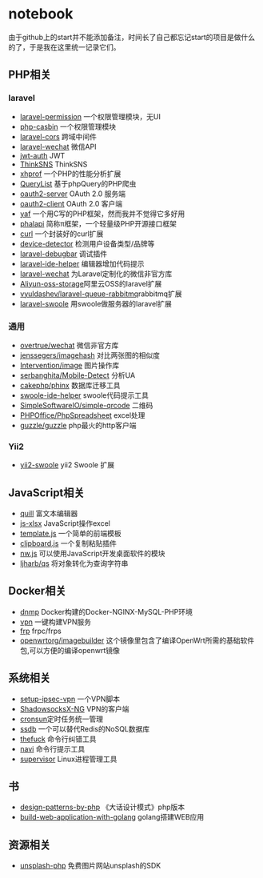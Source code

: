 # notebook
由于github上的start并不能添加备注，时间长了自己都忘记start的项目是做什么的了，于是我在这里统一记录它们。

## PHP相关
### laravel
- [laravel-permission](https://github.com/spatie/laravel-permission) 一个权限管理模块，无UI
- [php-casbin](https://github.com/php-casbin/php-casbin) 一个权限管理模块
- [laravel-cors](https://github.com/barryvdh/laravel-cors) 跨域中间件
- [laravel-wechat](https://github.com/overtrue/laravel-wechat) 微信API
- [jwt-auth](https://github.com/tymondesigns/jwt-auth) JWT
- [ThinkSNS](https://github.com/slimkit/plus) ThinkSNS
- [xhprof](https://github.com/longxinH/xhprof) 一个PHP的性能分析扩展
- [QueryList](https://github.com/jae-jae/QueryList) 基于phpQuery的PHP爬虫
- [oauth2-server](https://github.com/thephpleague/oauth2-server) OAuth 2.0 服务端
- [oauth2-client](https://github.com/thephpleague/oauth2-client) OAuth 2.0 客户端
- [yaf](https://github.com/laruence/yaf) 一个用C写的PHP框架，然而我并不觉得它多好用
- [phalapi](https://github.com/phalapi/phalapi) 简称π框架，一个轻量级PHP开源接口框架
- [curl](https://github.com/php-mod/curl) 一个封装好的curl扩展
- [device-detector](https://github.com/matomo-org/device-detector) 检测用户设备类型/品牌等
- [laravel-debugbar](https://github.com/barryvdh/laravel-debugbar) 调试插件
- [laravel-ide-helper](https://github.com/barryvdh/laravel-ide-helper) 编辑器增加代码提示
- [laravel-wechat](https://github.com/overtrue/laravel-wechat) 为Laravel定制化的微信非官方库
- [Aliyun-oss-storage](https://github.com/jacobcyl/Aliyun-oss-storage)阿里云OSS的laravel扩展
- [vyuldashev/laravel-queue-rabbitmq](https://github.com/vyuldashev/laravel-queue-rabbitmq)rabbitmq扩展
- [laravel-swoole](https://github.com/swooletw/laravel-swoole) 用swoole做服务器的laravel扩展

### 通用
- [overtrue/wechat](https://github.com/overtrue/wechat) 微信非官方库
- [jenssegers/imagehash](https://github.com/jenssegers/imagehash) 对比两张图的相似度
- [Intervention/image](https://github.com/Intervention/image) 图片操作库
- [serbanghita/Mobile-Detect](https://github.com/serbanghita/Mobile-Detect) 分析UA
- [cakephp/phinx](https://github.com/cakephp/phinx) 数据库迁移工具
- [swoole-ide-helper](https://github.com/wudi/swoole-ide-helper) swoole代码提示工具
- [SimpleSoftwareIO/simple-qrcode](https://github.com/SimpleSoftwareIO/simple-qrcode) 二维码
- [PHPOffice/PhpSpreadsheet](https://github.com/PHPOffice/PhpSpreadsheet) excel处理
- [guzzle/guzzle](https://github.com/guzzle/guzzle) php最火的http客户端

### Yii2
- [yii2-swoole](https://github.com/xiaochengfu/yii2-swoole) yii2 Swoole 扩展

## JavaScript相关
- [quill](https://github.com/quilljs/quill) 富文本编辑器
- [js-xlsx](https://github.com/SheetJS/js-xlsx) JavaScript操作excel
- [template.js](https://github.com/yanhaijing/template.js) 一个简单的前端模板
- [clipboard.js](https://github.com/zenorocha/clipboard.js) 一个复制粘贴插件
- [nw.js](https://github.com/nwjs/nw.js) 可以使用JavaScript开发桌面软件的模块
- [ljharb/qs](https://github.com/ljharb/qs) 将对象转化为查询字符串

## Docker相关
- [dnmp](https://github.com/yeszao/dnmp) Docker构建的Docker-NGINX-MySQL-PHP环境
- [vpn](https://github.com/hwdsl2/docker-ipsec-vpn-server/blob/master/README-zh.md) 一键构建VPN服务
- [frp](https://github.com/snowdreamtech/frp) frpc/frps
- [openwrtorg/imagebuilder](https://hub.docker.com/r/openwrtorg/imagebuilder) 这个镜像里包含了编译OpenWrt所需的基础软件包,可以方便的编译openwrt镜像

## 系统相关
- [setup-ipsec-vpn](https://github.com/hwdsl2/setup-ipsec-vpn) 一个VPN脚本
- [ShadowsocksX-NG](https://github.com/shadowsocks/ShadowsocksX-NG) VPN的客户端
- [cronsun](https://github.com/shunfei/cronsun)定时任务统一管理
- [ssdb](https://github.com/ideawu/ssdb) 一个可以替代Redis的NoSQL数据库
- [thefuck](https://github.com/nvbn/thefuck) 命令行纠错工具
- [navi](https://github.com/denisidoro/navi) 命令行提示工具
- [supervisor](https://github.com/Supervisor/supervisor) Linux进程管理工具

## 书
- [design-patterns-by-php](https://github.com/flyingalex/design-patterns-by-php) 《大话设计模式》php版本
- [build-web-application-with-golang](https://github.com/astaxie/build-web-application-with-golang) golang搭建WEB应用

## 资源相关
- [unsplash-php](https://github.com/unsplash/unsplash-php) 免费图片网站unsplash的SDK
